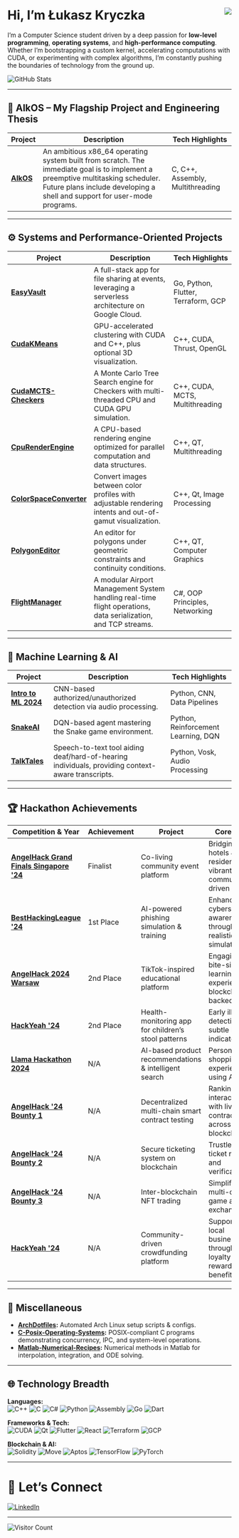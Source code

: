 # Hi, I’m Łukasz Kryczka <img src="https://img.shields.io/badge/OS-Developer-blueviolet" align="right">

I’m a Computer Science student driven by a deep passion for **low-level programming**, **operating systems**, and **high-performance computing**. Whether I’m bootstrapping a custom kernel, accelerating computations with CUDA, or experimenting with complex algorithms, I’m constantly pushing the boundaries of technology from the ground up.

![GitHub Stats](https://github-readme-stats.vercel.app/api?username=kryczkal&theme=dark&hide=stars,rank&hide_rank=true&show_icons=true)


---

## 🚀 AlkOS – My Flagship Project and Engineering Thesis 

| **Project** | **Description** | **Tech Highlights** |
|-------------|------------------|----------------------|
| **[AlkOS](https://github.com/Jlisowskyy/AlkOS)** | An ambitious x86_64 operating system built from scratch. The immediate goal is to implement a preemptive multitasking scheduler. Future plans include developing a shell and support for user-mode programs. | C, C++, Assembly, Multithreading |

---


## ⚙️ Systems and Performance-Oriented Projects

| Project | Description | Tech Highlights |
|---------|-------------|-----------------|
| **[EasyVault](https://github.com/kryczkal/EasyVault)** | A full-stack app for file sharing at events, leveraging a serverless architecture on Google Cloud. | Go, Python, Flutter, Terraform, GCP |
| **[CudaKMeans](https://github.com/kryczkal/CudaKMeans)** | GPU-accelerated clustering with CUDA and C++, plus optional 3D visualization. | C++, CUDA, Thrust, OpenGL |
| **[CudaMCTS-Checkers](https://github.com/kryczkal/CudaMCTS-Checkers)** | A Monte Carlo Tree Search engine for Checkers with multi-threaded CPU and CUDA GPU simulation.| C++, CUDA, MCTS, Multithreading
| **[CpuRenderEngine](https://github.com/kryczkal/CpuRenderEngine)** | A CPU-based rendering engine optimized for parallel computation and data structures. | C++, QT, Multithreading |
| **[ColorSpaceConverter](https://github.com/kryczkal/ColorSpaceConverter)** | Convert images between color profiles with adjustable rendering intents and out-of-gamut visualization. | C++, Qt, Image Processing |
| **[PolygonEditor](https://github.com/kryczkal/PolygonEditor)** | An editor for polygons under geometric constraints and continuity conditions. | C++, QT, Computer Graphics |
| **[FlightManager](https://github.com/kryczkal/FlightManager)** | A modular Airport Management System handling real-time flight operations, data serialization, and TCP streams. | C#, OOP Principles, Networking |

---

## 🤖 Machine Learning & AI

| Project | Description | Tech Highlights |
|---------|-------------|-----------------|
| **[Intro to ML 2024](https://github.com/Jlisowskyy/intro-ml-2024)** | CNN-based authorized/unauthorized detection via audio processing. | Python, CNN, Data Pipelines |
| **[SnakeAI](https://github.com/kryczkal/SnakeAI)** | DQN-based agent mastering the Snake game environment. | Python, Reinforcement Learning, DQN |
| **[TalkTales](https://github.com/kryczkal/TalkTales)** | Speech-to-text tool aiding deaf/hard-of-hearing individuals, providing context-aware transcripts. | Python, Vosk, Audio Processing |

---

## 🏆 Hackathon Achievements

| Competition & Year                                                   | Achievement         | Project                                                                                             | Core Idea                                                                                               |
|----------------------------------------------------------------------|---------------------|-----------------------------------------------------------------------------------------------------|---------------------------------------------------------------------------------------------------------|
| **[AngelHack Grand Finals Singapore '24](https://github.com/Jlisowskyy/AngelHackFinalsSingapore)** | Finalist            | Co-living community event platform                                                                  | Bridging hotels & residents for vibrant community-driven events                                          |
| **[BestHackingLeague '24](https://github.com/Jlisowskyy/BHL_2024_cybersecurity_plomyk)**            | 1st Place           | AI-powered phishing simulation & training                                                            | Enhancing cybersecurity awareness through realistic simulations                                          |
| **[AngelHack 2024 Warsaw](https://github.com/Jlisowskyy/AngelHack_solution)**                       | 2nd Place           | TikTok-inspired educational platform                                                                 | Engaging bite-sized learning experiences, blockchain-backed                                              |
| **[HackYeah '24](https://github.com/PiotrTyrakowski/PoopPatrol)**          | 2nd Place           | Health-monitoring app for children’s stool patterns                                                  | Early illness detection via subtle health indicators                                                     |
| **[Llama Hackathon 2024](https://github.com/kryczkal/AiBuy)**         | N/A         | AI-based product recommendations & intelligent search                                                | Personalized shopping experiences using AI                                                               |
| **[AngelHack '24 Bounty 1](https://github.com/PiotrTyrakowski/AngelHackBountyOmnichainDefi)**           | N/A                 | Decentralized multi-chain smart contract testing                                                     | Ranking and interacting with live contracts across blockchains                                           |
| **[AngelHack '24 Bounty 2](https://github.com/Jlisowskyy/AngelHack_AptosDapp)**                    | N/A                 | Secure ticketing system on blockchain                                                                | Trustless ticket resale and verification                                                                 |
| **[AngelHack '24 Bounty 3](https://github.com/PiotrTyrakowski/AngelHackBountyOmnichainGaming)**    | N/A                 | Inter-blockchain NFT trading                                                                         | Simplifying multi-chain game asset exchanges                                                             |
| **[HackYeah '24](https://github.com/KwiatkowskiML/GrowTogether)**     | N/A | Community-driven crowdfunding platform                                                               | Supporting local businesses through loyalty rewards & benefits                                           |

---

## 🧰 Miscellaneous

- **[ArchDotfiles](https://github.com/kryczkal/ArchDotfiles):** Automated Arch Linux setup scripts & configs.
- **[C-Posix-Operating-Systems](https://github.com/kryczkal/C-Posix-Operating-Systems):** POSIX-compliant C programs demonstrating concurrency, IPC, and system-level operations.
- **[Matlab-Numerical-Recipes](https://github.com/kryczkal/Matlab-Numerical-Recipes):** Numerical methods in Matlab for interpolation, integration, and ODE solving.

---

## 🌐 Technology Breadth

**Languages:**  
![C++](https://img.shields.io/badge/-C++-00599C?style=flat&logo=c%2B%2B&logoColor=white) ![C](https://img.shields.io/badge/-C-A8B9CC?style=flat&logo=c&logoColor=white) ![C#](https://img.shields.io/badge/C%23-239120?style=flat&logo=c%2B%2B&logoColor=white) ![Python](https://img.shields.io/badge/-Python-3776AB?style=flat&logo=python&logoColor=white) ![Assembly](https://img.shields.io/badge/-Assembly-333333?style=flat) ![Go](https://img.shields.io/badge/-Go-00ADD8?style=flat&logo=go&logoColor=white) ![Dart](https://img.shields.io/badge/-Dart-0175C2?style=flat&logo=dart&logoColor=white)

**Frameworks & Tech:**  
![CUDA](https://img.shields.io/badge/-CUDA-76B900?style=flat&logo=nvidia&logoColor=white) ![Qt](https://img.shields.io/badge/-Qt-41CD52?style=flat&logo=qt&logoColor=white) ![Flutter](https://img.shields.io/badge/-Flutter-02569B?style=flat&logo=flutter&logoColor=white) ![React](https://img.shields.io/badge/-React-61DAFB?style=flat&logo=react&logoColor=333333) ![Terraform](https://img.shields.io/badge/-Terraform-844FBA?style=flat&logo=terraform&logoColor=white) ![GCP](https://img.shields.io/badge/-GCP-4285F4?style=flat&logo=google-cloud&logoColor=white)

**Blockchain & AI:**  
![Solidity](https://img.shields.io/badge/-Solidity-363636?style=flat&logo=solidity&logoColor=white) ![Move](https://img.shields.io/badge/-Move-0088CC?style=flat) ![Aptos](https://img.shields.io/badge/-Aptos-333333?style=flat) ![TensorFlow](https://img.shields.io/badge/-TensorFlow-FF6F00?style=flat&logo=tensorflow&logoColor=white) ![PyTorch](https://img.shields.io/badge/-PyTorch-EE4C2C?style=flat&logo=pytorch&logoColor=white)

---
  
# 🤝 Let’s Connect

[![LinkedIn](https://img.shields.io/badge/-LinkedIn-0A66C2?style=for-the-badge&logo=linkedin&logoColor=white&link=https://www.linkedin.com/in/%C5%82ukasz-kryczka-562693249/)](https://www.linkedin.com/in/%C5%82ukasz-kryczka-562693249/)  

---
![Visitor Count](https://profile-counter.glitch.me/kryczkal/count.svg)
